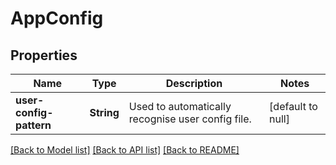 # AppConfig
## Properties

| Name | Type | Description | Notes |
|------------ | ------------- | ------------- | -------------|
| **user-config-pattern** | **String** | Used to automatically recognise user config file. | [default to null] |

[[Back to Model list]](../README.md#documentation-for-models) [[Back to API list]](../README.md#documentation-for-api-endpoints) [[Back to README]](../README.md)

